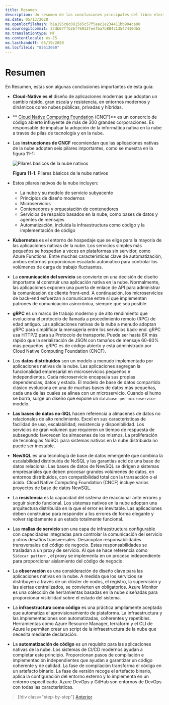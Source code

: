 ```yaml
---
title: Resumen
description: Un resumen de las conclusiones principales del libro electrónico guía de arquitectura de aplicaciones .NET nativas en la nube para Azure.
ms.date: 05/13/2020
ms.openlocfilehash: b1a195c0c081565c57f5aac2e234411bb904ca08
ms.sourcegitcommit: 27db07ffb26f76912feefba7b884313547410db5
ms.translationtype: MT
ms.contentlocale: es-ES
ms.lasthandoff: 05/19/2020
ms.locfileid: "83613660"
---
```

# <a name="summary"></a>Resumen

En Resumen, estas son algunas conclusiones importantes de esta guía:

- **Cloud-Native es el** diseño de aplicaciones modernas que adoptan un cambio rápido, gran escala y resistencia, en entornos modernos y dinámicos como nubes públicas, privadas y híbridas.

- ** [Cloud Native Computing Foundation](https://www.cncf.io/) (CNCF)** es un consorcio de código abierto influyente de más de 300 grandes corporaciones. Es responsable de impulsar la adopción de la informática nativa en la nube a través de pilas de tecnología y en la nube.

- Las **instrucciones de CNCF** recomiendan que las aplicaciones nativas de la nube adopten seis pilares importantes, como se muestra en la figura 11-1:

  ![Pilares básicos de la nube nativos](./media/cloud-native-foundational-pillars.png)

  **Figura 11-1**. Pilares básicos de la nube nativos

- Estos pilares nativos de la nube incluyen:
  - La nube y su modelo de servicio subyacente
  - Principios de diseño modernos
  - Microservicios
  - Contenedores y orquestación de contenedores
  - Servicios de respaldo basados en la nube, como bases de datos y agentes de mensajes
  - Automatización, incluida la infraestructura como código y la implementación de código

- **Kubernetes** es el entorno de hospedaje que se elige para la mayoría de las aplicaciones nativas de la nube. Los servicios simples más pequeños se hospedan a veces en plataformas sin servidor, como Azure Functions. Entre muchas características clave de automatización, ambos entornos proporcionan escalado automático para controlar los volúmenes de carga de trabajo fluctuantes.

- La **comunicación del servicio** se convierte en una decisión de diseño importante al construir una aplicación nativa en la nube. Normalmente, las aplicaciones exponen una puerta de enlace de API para administrar la comunicación de cliente front-end. A continuación, los microservicios de back-end esfuerzan a comunicarse entre sí que implementan patrones de comunicación asincrónica, siempre que sea posible.

- **gRPC** es un marco de trabajo moderno y de alto rendimiento que evoluciona el protocolo de llamada a procedimiento remoto (RPC) de edad antiguo. Las aplicaciones nativas de la nube a menudo adoptan gRPC para simplificar la mensajería entre los servicios back-end. gRPC usa HTTP/2 para su Protocolo de transporte. Puede ser hasta 8X más rápido que la serialización de JSON con tamaños de mensaje 60-80% más pequeños. gRPC es de código abierto y está administrado por Cloud Native Computing Foundation (CNCF).

- Los **datos distribuidos** son un modelo a menudo implementado por aplicaciones nativas de la nube. Las aplicaciones segregan la funcionalidad empresarial en microservicios pequeños e independientes. Cada microservicio encapsula sus propias dependencias, datos y estado. El modelo de base de datos compartido clásico evoluciona en una de muchas bases de datos más pequeñas, cada una de las cuales se alinea con un microservicio. Cuando el humo se borra, surge un diseño que expone un `database-per-microservice` modelo.

- **Las bases de datos no-SQL** hacen referencia a almacenes de datos no relacionales de alto rendimiento. Excel en sus características de facilidad de uso, escalabilidad, resistencia y disponibilidad. Los servicios de gran volumen que requieren un tiempo de respuesta de subsegundo favorecen los almacenes de los mismos. La proliferación de tecnologías NoSQL para sistemas nativos en la nube distribuida no puede ser inestable.

- **NewSQL** es una tecnología de base de datos emergente que combina la escalabilidad distribuida de NoSQL y las garantías acid de una base de datos relacional. Las bases de datos de NewSQL se dirigen a sistemas empresariales que deben procesar grandes volúmenes de datos, en entornos distribuidos, con compatibilidad total con la transacción o el ácido. Cloud Native Computing Foundation (CNCF) incluye varios proyectos de base de datos NewSQL.

- La **resistencia** es la capacidad del sistema de reaccionar ante errores y seguir siendo funcional. Los sistemas nativos en la nube adoptan una arquitectura distribuida en la que el error es inevitable. Las aplicaciones deben construirse para responder a los errores de forma elegante y volver rápidamente a un estado totalmente funcional.

- Las **mallas de servicio** son una capa de infraestructura configurable con capacidades integradas para controlar la comunicación del servicio y otros desafíos transversales. Desacoplan responsabilidades transversales del código de negocio. Estas responsabilidades se trasladan a un proxy de servicio. Al que se hace referencia como `Sidecar pattern` , el proxy se implementa en un proceso independiente para proporcionar aislamiento del código de negocio.

- La **observación** es una consideración de diseño clave para las aplicaciones nativas en la nube. A medida que los servicios se distribuyen a través de un clúster de nodos, el registro, la supervisión y las alertas centralizados, se convierten en obligatorios. Azure Monitor es una colección de herramientas basadas en la nube diseñadas para proporcionar visibilidad sobre el estado del sistema.

- La **infraestructura como código** es una práctica ampliamente aceptada que automatiza el aprovisionamiento de plataforma. La infraestructura y las implementaciones son automatizadas, coherentes y repetibles. Herramientas como Azure Resource Manager, terraform y el CLI de Azure le permiten crear un script de la infraestructura de la nube que necesita mediante declaración.

- La **automatización de código** es un requisito para las aplicaciones nativas de la nube. Los sistemas de CI/CD modernos ayudan a completar este principio. Proporcionan pasos de compilación e implementación independientes que ayudan a garantizar un código coherente y de calidad. La fase de compilación transforma el código en un artefacto binario. La fase de versión recoge el artefacto binario, aplica la configuración del entorno externo y lo implementa en un entorno especificado. Azure DevOps y GitHub son entornos de DevOps con todas las características.

>[!div class="step-by-step"]
>[Anterior](application-bundles.md)
